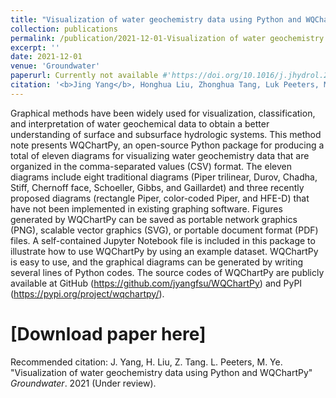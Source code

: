 ```yaml
---
title: "Visualization of water geochemistry data using Python and WQChartPy"
collection: publications
permalink: /publication/2021-12-01-Visualization of water geochemistry data using Python and WQChartPy
excerpt: ''
date: 2021-12-01
venue: 'Groundwater'
paperurl: Currently not available #'https://doi.org/10.1016/j.jhydrol.2021.127085'
citation: '<b>Jing Yang</b>, Honghua Liu, Zhonghua Tang, Luk Peeters, Ming Ye*. &quot;Visualization of water geochemistry data using Python and WQChartPy.&quot; <i>Groundwater</i>. 2021 (Under review).'
---
```

Graphical methods have been widely used for visualization, classification, and interpretation of water geochemical data to obtain a better understanding of surface and subsurface hydrologic systems. This method note presents WQChartPy, an open-source Python package for producing a total of eleven diagrams for visualizing water geochemistry data that are organized in the comma-separated values (CSV) format. The eleven diagrams include eight traditional diagrams (Piper trilinear, Durov, Chadha, Stiff, Chernoff face, Schoeller, Gibbs, and Gaillardet) and three recently proposed diagrams (rectangle Piper, color-coded Piper, and HFE-D) that have not been implemented in existing graphing software. Figures generated by WQChartPy can be saved as portable network graphics (PNG), scalable vector graphics (SVG), or portable document format (PDF) files. A self-contained Jupyter Notebook file is included in this package to illustrate how to use WQChartPy by using an example dataset. WQChartPy is easy to use, and the graphical diagrams can be generated by writing several lines of Python codes. The source codes of WQChartPy are publicly available at GitHub (https://github.com/jyangfsu/WQChartPy) and PyPI (https://pypi.org/project/wqchartpy/).

# [Download paper here]

Recommended citation: J. Yang, H. Liu, Z. Tang. L. Peeters, M. Ye. "Visualization of water geochemistry data using Python and WQChartPy" <i>Groundwater</i>. 2021 (Under review).
